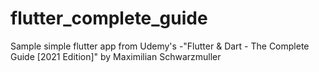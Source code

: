 # flutter_complete_guide
Sample simple flutter app from Udemy's -"Flutter &amp; Dart - The Complete Guide [2021 Edition]" by Maximilian Schwarzmuller
